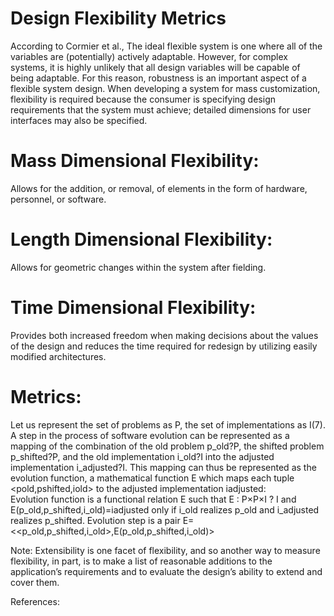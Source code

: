 # Design Flexibility Metrics

According to Cormier et al., The ideal flexible system is one where all of the variables are (potentially) actively adaptable. 
However, for complex systems, it is highly unlikely that all design variables will be capable of being adaptable.
For this reason, robustness is an important aspect of a flexible system design.
When developing a system for mass customization, flexibility is required because the consumer is specifying design requirements that the system must achieve; detailed dimensions for user interfaces may also be specified.

# Mass Dimensional Flexibility: 

Allows for the addition, or removal, of elements in the form of hardware, personnel, or software. 

# Length Dimensional Flexibility: 

Allows for geometric changes within the system after fielding.

# Time Dimensional Flexibility: 

Provides both increased freedom when making decisions about the values of the design and reduces the time required for redesign by utilizing easily modified architectures.

# Metrics:

Let us represent the set of problems as P, the set of implementations as I(7). 
A step in the process of software evolution can be represented as a mapping of the combination of the old problem p_old?P, the shifted problem p_shifted?P, and the old implementation i_old?I into the adjusted implementation i_adjusted?I.
This mapping can thus be represented as the evolution function, a mathematical function E which maps each tuple <pold,pshifted,iold> to the adjusted implementation iadjusted:  
Evolution function is a functional relation E such that 
E : P×P×I ? I 
and E(p_old,p_shifted,i_old)=iadjusted only if i_old realizes p_old and i_adjusted realizes p_shifted. 
Evolution step is a pair E=<<p_old,p_shifted,i_old>,E(p_old,p_shifted,i_old)>

Note: Extensibility is one facet of flexibility, and so another way to measure flexibility, in part, is to make a list of reasonable additions to the application’s requirements and to evaluate the design’s ability to extend and cover them. 

References: 

